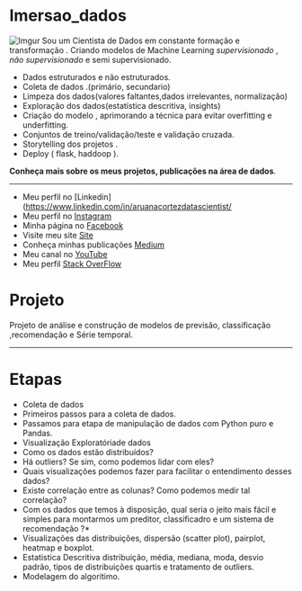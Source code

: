# Imersao_dados
![Imgur](https://i.imgur.com/mbdq8P5.png)
Sou um Cientista de Dados em constante formação e transformação . Criando modelos de Machine Learning *supervisionado* , *não supervisionado* e semi supervisionado.
- Dados estruturados e não estruturados.
- Coleta de dados .(primário, secundario)
- Limpeza dos dados(valores faltantes,dados irrelevantes, normalização)
- Exploração dos dados(estatística descritiva, insights)
- Criação do modelo , aprimorando a técnica para evitar overfitting e underfitting.
- Conjuntos de treino/validação/teste e validação cruzada. 
- Storytelling dos projetos .
- Deploy ( flask, haddoop ).


**Conheça mais sobre os meus projetos, publicações na área de dados**.
*** 
* Meu perfil no [Linkedin](https://www.linkedin.com/in/aruanacortezdatascientist/
* Meu perfil no [Instagram](https://www.instagram.com/aruanacortez_dev/)
* Minha página no [Facebook](https://www.facebook.com/aruanacortez.lucena/)
* Visite meu site [Site](https://www.aruanacortezdev.com.br)
* Conheça minhas publicações [Medium](https://aruanacortezdev.medium.com/)
* Meu canal no [YouTube](https://www.youtube.com/channel/UCdpeqZIZ1JGZk2PywYTcQdw)
* Meu perfil [Stack OverFlow](https://pt.stackoverflow.com/users/139690/aruana-cortez-lucena)


# Projeto
Projeto de análise e construção de modelos de previsão, classificação ,recomendação e Série temporal.
***
 # Etapas
 
 * Coleta de dados 
 * Primeiros passos para a coleta de dados.
 * Passamos para etapa de manipulação de dados com Python puro e Pandas.
 * Visualização Exploratóriade dados
 * Como os dados estão distribuídos?
 * Há outliers? Se sim, como podemos lidar com eles?
 * Quais visualizações podemos fazer para facilitar o entendimento desses dados?
 * Existe correlação entre as colunas? Como podemos medir tal correlação?
 * Com os dados que temos à disposição, qual seria o jeito mais fácil e simples para montarmos um preditor, classificadro e um sistema de recomendação ?*
 * Visualizações das distribuições, dispersão (scatter plot), pairplot, heatmap e boxplot.
 * Estatistica Descritiva distribuição, média, mediana, moda, desvio padrão, tipos de distribuições quartis e tratamento de outliers.
 * Modelagem do algoritimo.
